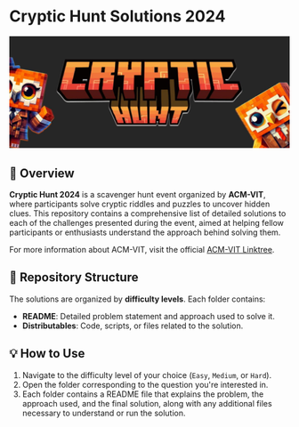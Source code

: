 # Cryptic Hunt Solutions 2024

![Cryptic Hunt](banner.jpg) 
## 📜 Overview

**Cryptic Hunt 2024** is a scavenger hunt event organized by **ACM-VIT**, where participants solve cryptic riddles and puzzles to uncover hidden clues. This repository contains a comprehensive list of detailed solutions to each of the challenges presented during the event, aimed at helping fellow participants or enthusiasts understand the approach behind solving them.

For more information about ACM-VIT, visit the official [ACM-VIT Linktree](https://linktr.ee/ACM_VIT).

## 📂 Repository Structure

The solutions are organized by **difficulty levels**. Each folder contains:
- **README**: Detailed problem statement and approach used to solve it.
- **Distributables**: Code, scripts, or files related to the solution.

## 💡 How to Use

1. Navigate to the difficulty level of your choice (`Easy`, `Medium`, or `Hard`).
2. Open the folder corresponding to the question you're interested in.
3. Each folder contains a README file that explains the problem, the approach used, and the final solution, along with any additional files necessary to understand or run the solution.

